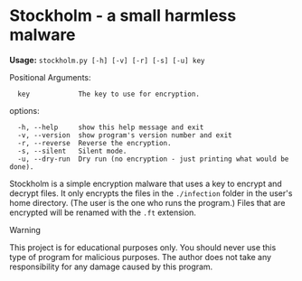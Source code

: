 # Stockholm - a small harmless malware

**Usage:** `stockholm.py [-h] [-v] [-r] [-s] [-u] key`

Positional Arguments:
```plaintext
  key            The key to use for encryption.
```

options:
```plaintext
  -h, --help     show this help message and exit
  -v, --version  show program's version number and exit
  -r, --reverse  Reverse the encryption.
  -s, --silent   Silent mode.
  -u, --dry-run  Dry run (no encryption - just printing what would be done).
```

Stockholm is a simple encryption malware that uses a key to encrypt and decrypt files.
It only encrypts the files in the `./infection` folder in the user's home directory. (The user is the one who runs the program.) Files that are encrypted will be renamed with the `.ft` extension. 

> [!WARNING]
> This project is for educational purposes only. You should never use this type of program for malicious purposes. The author does not take any responsibility for any damage caused by this program.
